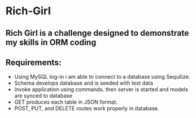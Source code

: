 # Rich-Girl

## Rich Girl is a challenge designed to demonstrate my skills in ORM coding

## Requirements:
* Using MySQL log-in i am able to connect to a database using Sequilize.
* Schema develops database and is seeded with test data
* Invoke application using commands. then server is started and models are synced to database
* GET produces each table in JSON format.
* POST, PUT, and DELETE routes work properly in database.
